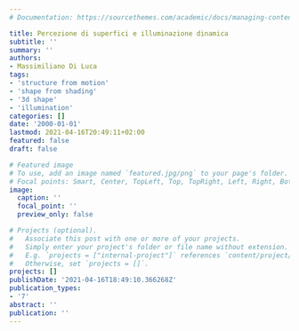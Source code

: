 ```yaml
---
# Documentation: https://sourcethemes.com/academic/docs/managing-content/

title: Percezione di superfici e illuminazione dinamica
subtitle: ''
summary: ''
authors:
- Massimiliano Di Luca
tags:
- 'structure from motion'
- 'shape from shading'
- '3d shape'
- 'illumination'
categories: []
date: '2000-01-01'
lastmod: 2021-04-16T20:49:11+02:00
featured: false
draft: false

# Featured image
# To use, add an image named `featured.jpg/png` to your page's folder.
# Focal points: Smart, Center, TopLeft, Top, TopRight, Left, Right, BottomLeft, Bottom, BottomRight.
image:
  caption: ''
  focal_point: ''
  preview_only: false

# Projects (optional).
#   Associate this post with one or more of your projects.
#   Simply enter your project's folder or file name without extension.
#   E.g. `projects = ["internal-project"]` references `content/project/deep-learning/index.md`.
#   Otherwise, set `projects = []`.
projects: []
publishDate: '2021-04-16T18:49:10.366268Z'
publication_types:
- '7'
abstract: ''
publication: ''
---
```

